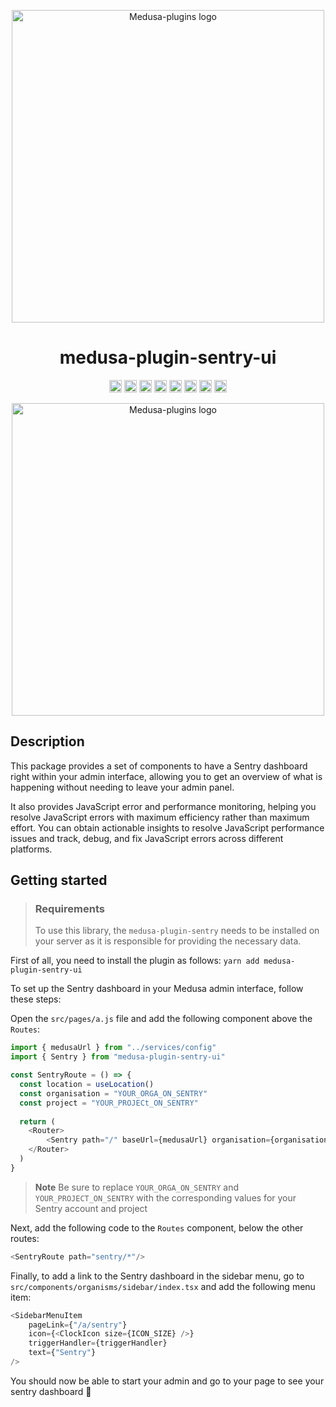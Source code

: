 <p align="center">
  <img src="https://github.com/adrien2p/medusa-plugins/blob/assets/assets/medusa-plugin-sentry-ui-logo.png?raw=true" alt="Medusa-plugins logo" width="500" height="auto" />
</p>

<h1 align="center">medusa-plugin-sentry-ui</h1>

<p align="center">
	<a href="https://www.npmjs.com/package/medusa-plugin-sentry-ui"><img alt="NPM Version" src="https://img.shields.io/npm/v/medusa-plugin-sentry-ui.svg" height="20"/></a>
	<a href="https://github.com/adrien2p/medusa-plugins/graphs/contributors"><img alt="Contributors" src="https://img.shields.io/github/contributors/adrien2p/medusa-plugins.svg" height="20"/></a>
	<a href="https://github.com/adrien2p/awesome-medusajs"><img alt="Awesome medusajs" src="https://awesome.re/badge.svg" height="20"/></a>
	<a href="https://twitter.com/intent/tweet?text=Check%20this%20out!%20The%20new%20medusa%sentry%20plugin&url=https://github.com/adrien2p/medusa-plugins/tree/main/packages/medusa-plugin-sentry-ui"><img alt="Twitter" src="https://badgen.net/badge/icon/twitter?icon=twitter&label=Share%20it%20on" height="20"/></a>
	<a href="https://discord.gg/xpCwq3Kfn8"><img alt="Discord" src="https://img.shields.io/badge/chat-on%20discord-7289DA.svg" height="20"/></a>
	<a href="https://github.com/adrien2p/medusa-plugins/commits/main"><img alt="Activity" src="https://img.shields.io/github/commit-activity/m/adrien2p/medusa-plugins?style=flat" height="20"/></a>
	<a href="https://github.com/adrien2p/medusa-plugins/issues"><img alt="Issues" src="https://img.shields.io/github/issues/adrien2p/medusa-plugins?style=flat" height="20"/></a>
    <a href="https://github.com/sponsors/adrien2p"><img alt="sponsor" src="https://img.shields.io/static/v1?label=Sponsor&message=%E2%9D%A4&logo=GitHub&color=%23fe8e86" height="20"/></a>
</p>

<p align="center">
  <img src="https://github.com/adrien2p/medusa-plugins/blob/assets/assets/medusa-plugin-sentry-ui.gif?raw=true" alt="Medusa-plugins logo" width="500" height="auto" />
</p>

## Description

This package provides a set of components to have a Sentry dashboard right within your admin interface, allowing you to get an overview of what is happening without needing to leave your admin panel.

It also provides JavaScript error and performance monitoring, helping you resolve JavaScript errors with maximum efficiency rather than maximum effort. You can obtain actionable insights to resolve JavaScript performance issues and track, debug, and fix JavaScript errors across different platforms.

## Getting started

> ### Requirements
> To use this library, the `medusa-plugin-sentry` needs to be installed on your server
> as it is responsible for providing the necessary data.

First of all, you need to install the plugin as follows: `yarn add medusa-plugin-sentry-ui`

To set up the Sentry dashboard in your Medusa admin interface, follow these steps:

Open the `src/pages/a.js` file and add the following component above the `Routes`:
```javascript
import { medusaUrl } from "../services/config"
import { Sentry } from "medusa-plugin-sentry-ui"

const SentryRoute = () => {
  const location = useLocation()
  const organisation = "YOUR_ORGA_ON_SENTRY"
  const project = "YOUR_PROJECt_ON_SENTRY"
  
  return (
    <Router>
        <Sentry path="/" baseUrl={medusaUrl} organisation={organisation} project={project} location={location} />
    </Router>
  )
}
```
> **Note**
> Be sure to replace `YOUR_ORGA_ON_SENTRY` and `YOUR_PROJECT_ON_SENTRY` with the corresponding values for your Sentry account and project


Next, add the following code to the `Routes` component, below the other routes:
```javascript
<SentryRoute path="sentry/*"/>
```

Finally, to add a link to the Sentry dashboard in the sidebar menu, go to `src/components/organisms/sidebar/index.tsx` and add the following menu item:
```javascript
<SidebarMenuItem
    pageLink={"/a/sentry"}
    icon={<ClockIcon size={ICON_SIZE} />}
    triggerHandler={triggerHandler}
    text={"Sentry"}
/>
```

You should now be able to start your admin and go to your page to see your sentry dashboard :rocket:
